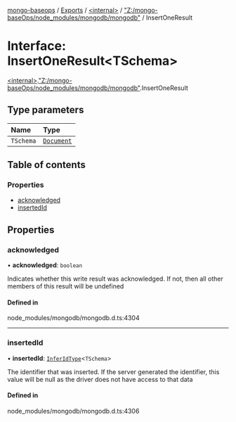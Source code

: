[mongo-baseops](../README.md) / [Exports](../modules.md) / [\<internal\>](../modules/internal_.md) / ["Z:/mongo-baseOps/node\_modules/mongodb/mongodb"](../modules/internal_._Z__mongo_baseOps_node_modules_mongodb_mongodb_.md) / InsertOneResult

# Interface: InsertOneResult\<TSchema\>

[\<internal\>](../modules/internal_.md).["Z:/mongo-baseOps/node\_modules/mongodb/mongodb"](../modules/internal_._Z__mongo_baseOps_node_modules_mongodb_mongodb_.md).InsertOneResult

## Type parameters

| Name | Type |
| :------ | :------ |
| `TSchema` | [`Document`](internal_._Z__mongo_baseOps_node_modules_mongodb_mongodb_.BSON.Document.md) |

## Table of contents

### Properties

- [acknowledged](internal_._Z__mongo_baseOps_node_modules_mongodb_mongodb_.InsertOneResult.md#acknowledged)
- [insertedId](internal_._Z__mongo_baseOps_node_modules_mongodb_mongodb_.InsertOneResult.md#insertedid)

## Properties

### acknowledged

• **acknowledged**: `boolean`

Indicates whether this write result was acknowledged. If not, then all other members of this result will be undefined

#### Defined in

node_modules/mongodb/mongodb.d.ts:4304

___

### insertedId

• **insertedId**: [`InferIdType`](../modules/internal_._Z__mongo_baseOps_node_modules_mongodb_mongodb_.md#inferidtype)\<`TSchema`\>

The identifier that was inserted. If the server generated the identifier, this value will be null as the driver does not have access to that data

#### Defined in

node_modules/mongodb/mongodb.d.ts:4306
